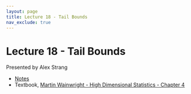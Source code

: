 ```yaml
---
layout: page
title: Lecture 18 - Tail Bounds
nav_exclude: true
---
```


# Lecture 18 - Tail Bounds

Presented by Alex Strang

- [Notes](https://drive.google.com/file/d/1mUTxUwyrJOdgFPamKLLybvIZvz7Knr2p/view?usp=sharing)
- Textbook, [Martin Wainwright - High Dimensional Statistics - Chapter 4](https://drive.google.com/file/d/1Fna7Qt7MIU9ylNwBbAN8FmpigLzf9zX2/view?usp=sharing)
